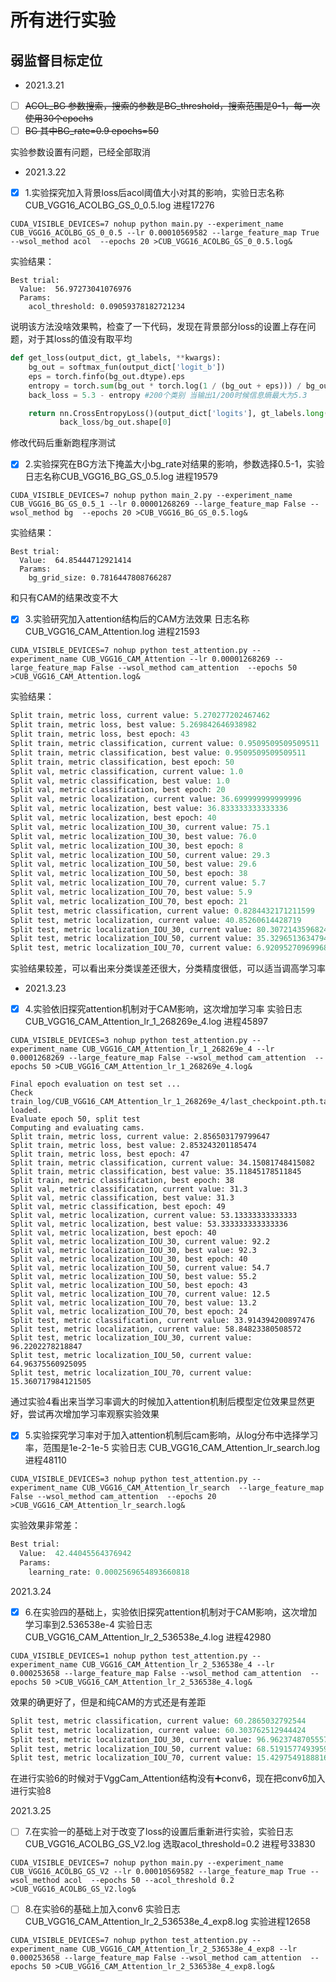 # 所有进行实验

## 弱监督目标定位

- 2021.3.21

- [ ] ~~ACOL_BG 参数搜索，搜索的参数是BG_threshold，搜索范围是0-1，每一次使用30个epochs~~
- [ ] ~~BG 其中BG_rate=0.9 epochs=50~~ 

实验参数设置有问题，已经全部取消

- 2021.3.22

- [x] 1.实验探究加入背景loss后acol阈值大小对其的影响，实验日志名称CUB_VGG16_ACOLBG_GS_0_0.5.log 进程17276

```shell
CUDA_VISIBLE_DEVICES=7 nohup python main.py --experiment_name CUB_VGG16_ACOLBG_GS_0_0.5 --lr 0.00010569582 --large_feature_map True --wsol_method acol  --epochs 20 >CUB_VGG16_ACOLBG_GS_0_0.5.log&
```

实验结果：

```
Best trial:
  Value:  56.97273041076976
  Params: 
    acol_threshold: 0.09059378182721234
```

说明该方法没啥效果鸭，检查了一下代码，发现在背景部分loss的设置上存在问题，对于其loss的值没有取平均

```python
def get_loss(output_dict, gt_labels, **kwargs):
    bg_out = softmax_fun(output_dict['logit_b'])
    eps = torch.finfo(bg_out.dtype).eps
    entropy = torch.sum(bg_out * torch.log(1 / (bg_out + eps))) / bg_out.shape[0]
    back_loss = 5.3 - entropy #200个类别 当输出1/200时候信息熵最大为5.3

    return nn.CrossEntropyLoss()(output_dict['logits'], gt_labels.long()) + \
           back_loss/bg_out.shape[0]
```

修改代码后重新跑程序测试

- [x] 2.实验探究在BG方法下掩盖大小bg_rate对结果的影响，参数选择0.5-1，实验日志名称CUB_VGG16_BG_GS_0.5.log 进程19579

```shell
CUDA_VISIBLE_DEVICES=7 nohup python main_2.py --experiment_name CUB_VGG16_BG_GS_0.5_1 --lr 0.00001268269 --large_feature_map False --wsol_method bg  --epochs 20 >CUB_VGG16_BG_GS_0.5.log&
```

实验结果：

```shell
Best trial:
  Value:  64.85444712921414
  Params: 
    bg_grid_size: 0.7816447808766287
```

和只有CAM的结果改变不大

- [x] 3.实验研究加入attention结构后的CAM方法效果 日志名称CUB_VGG16_CAM_Attention.log 进程21593

```shell
CUDA_VISIBLE_DEVICES=7 nohup python test_attention.py --experiment_name CUB_VGG16_CAM_Attention --lr 0.00001268269 --large_feature_map False --wsol_method cam_attention  --epochs 50 >CUB_VGG16_CAM_Attention.log&
```

实验结果：

```python
Split train, metric loss, current value: 5.270277202467462
Split train, metric loss, best value: 5.269842646938982
Split train, metric loss, best epoch: 43
Split train, metric classification, current value: 0.9509509509509511
Split train, metric classification, best value: 0.9509509509509511
Split train, metric classification, best epoch: 50
Split val, metric classification, current value: 1.0
Split val, metric classification, best value: 1.0
Split val, metric classification, best epoch: 20
Split val, metric localization, current value: 36.699999999999996
Split val, metric localization, best value: 36.833333333333336
Split val, metric localization, best epoch: 40
Split val, metric localization_IOU_30, current value: 75.1
Split val, metric localization_IOU_30, best value: 76.0
Split val, metric localization_IOU_30, best epoch: 8
Split val, metric localization_IOU_50, current value: 29.3
Split val, metric localization_IOU_50, best value: 29.6
Split val, metric localization_IOU_50, best epoch: 38
Split val, metric localization_IOU_70, current value: 5.7
Split val, metric localization_IOU_70, best value: 5.9
Split val, metric localization_IOU_70, best epoch: 21
Split test, metric classification, current value: 0.8284432171211599
Split test, metric localization, current value: 40.85260614428719
Split test, metric localization_IOU_30, current value: 80.30721435968243
Split test, metric localization_IOU_50, current value: 35.329651363479464
Split test, metric localization_IOU_70, current value: 6.920952709699689
```

实验结果较差，可以看出来分类误差还很大，分类精度很低，可以适当调高学习率

- 2021.3.23

- [x] 4.实验依旧探究attention机制对于CAM影响，这次增加学习率 实验日志CUB_VGG16_CAM_Attention_lr_1_268269e_4.log 进程45897 

```shell
CUDA_VISIBLE_DEVICES=3 nohup python test_attention.py --experiment_name CUB_VGG16_CAM_Attention_lr_1_268269e_4 --lr 0.0001268269 --large_feature_map False --wsol_method cam_attention  --epochs 50 >CUB_VGG16_CAM_Attention_lr_1_268269e_4.log&
```

```shell
Final epoch evaluation on test set ...
Check train_log/CUB_VGG16_CAM_Attention_lr_1_268269e_4/last_checkpoint.pth.tar loaded.
Evaluate epoch 50, split test
Computing and evaluating cams.
Split train, metric loss, current value: 2.856503179799647
Split train, metric loss, best value: 2.853243201185474
Split train, metric loss, best epoch: 47
Split train, metric classification, current value: 34.15081748415082
Split train, metric classification, best value: 35.11845178511845
Split train, metric classification, best epoch: 38
Split val, metric classification, current value: 31.3
Split val, metric classification, best value: 31.3
Split val, metric classification, best epoch: 49
Split val, metric localization, current value: 53.13333333333333
Split val, metric localization, best value: 53.333333333333336
Split val, metric localization, best epoch: 40
Split val, metric localization_IOU_30, current value: 92.2
Split val, metric localization_IOU_30, best value: 92.3
Split val, metric localization_IOU_30, best epoch: 40
Split val, metric localization_IOU_50, current value: 54.7
Split val, metric localization_IOU_50, best value: 55.2
Split val, metric localization_IOU_50, best epoch: 43
Split val, metric localization_IOU_70, current value: 12.5
Split val, metric localization_IOU_70, best value: 13.2
Split val, metric localization_IOU_70, best epoch: 24
Split test, metric classification, current value: 33.914394200897476
Split test, metric localization, current value: 58.84823380508572
Split test, metric localization_IOU_30, current value: 96.2202278218847
Split test, metric localization_IOU_50, current value: 64.96375560925095
Split test, metric localization_IOU_70, current value: 15.360717984121505
```

通过实验4看出来当学习率调大的时候加入attention机制后模型定位效果显然更好，尝试再次增加学习率观察实验效果

- [x] 5.实验探究学习率对于加入attention机制后cam影响，从log分布中选择学习率，范围是1e-2-1e-5 实验日志 CUB_VGG16_CAM_Attention_lr_search.log 进程48110

```shell
CUDA_VISIBLE_DEVICES=3 nohup python test_attention.py --experiment_name CUB_VGG16_CAM_Attention_lr_search  --large_feature_map False --wsol_method cam_attention  --epochs 20 >CUB_VGG16_CAM_Attention_lr_search.log&
```

实验效果非常差：

```python
Best trial:
  Value:  42.44045564376942
  Params: 
    learning_rate: 0.0002569654893660818
```



2021.3.24

- [x] 6.在实验四的基础上，实验依旧探究attention机制对于CAM影响，这次增加学习率到2.536538e-4 实验日志CUB_VGG16_CAM_Attention_lr_2_536538e_4.log 进程42980

```shell
CUDA_VISIBLE_DEVICES=1 nohup python test_attention.py --experiment_name CUB_VGG16_CAM_Attention_lr_2_536538e_4 --lr 0.000253658 --large_feature_map False --wsol_method cam_attention  --epochs 50 >CUB_VGG16_CAM_Attention_lr_2_536538e_4.log&
```

效果的确更好了，但是和纯CAM的方式还是有差距

```python
Split test, metric classification, current value: 60.2865032792544
Split test, metric localization, current value: 60.303762512944424
Split test, metric localization_IOU_30, current value: 96.96237487055575
Split test, metric localization_IOU_50, current value: 68.51915774939593
Split test, metric localization_IOU_70, current value: 15.429754918881601
```

在进行实验6的时候对于VggCam_Attention结构没有➕conv6，现在把conv6加入进行实验8

2021.3.25

- [ ] 7.在实验一的基础上对于改变了loss的设置后重新进行实验，实验日志CUB_VGG16_ACOLBG_GS_V2.log 选取acol_threshold=0.2 进程号33830

```shell
CUDA_VISIBLE_DEVICES=7 nohup python main.py --experiment_name CUB_VGG16_ACOLBG_GS_V2 --lr 0.00010569582 --large_feature_map True --wsol_method acol  --epochs 50 --acol_threshold 0.2 >CUB_VGG16_ACOLBG_GS_V2.log&
```

- [ ] 8.在实验6的基础上加入conv6 实验日志CUB_VGG16_CAM_Attention_lr_2_536538e_4_exp8.log 实验进程12658

```shell
CUDA_VISIBLE_DEVICES=7 nohup python test_attention.py --experiment_name CUB_VGG16_CAM_Attention_lr_2_536538e_4_exp8 --lr 0.000253658 --large_feature_map False --wsol_method cam_attention  --epochs 50 >CUB_VGG16_CAM_Attention_lr_2_536538e_4_exp8.log&
```







